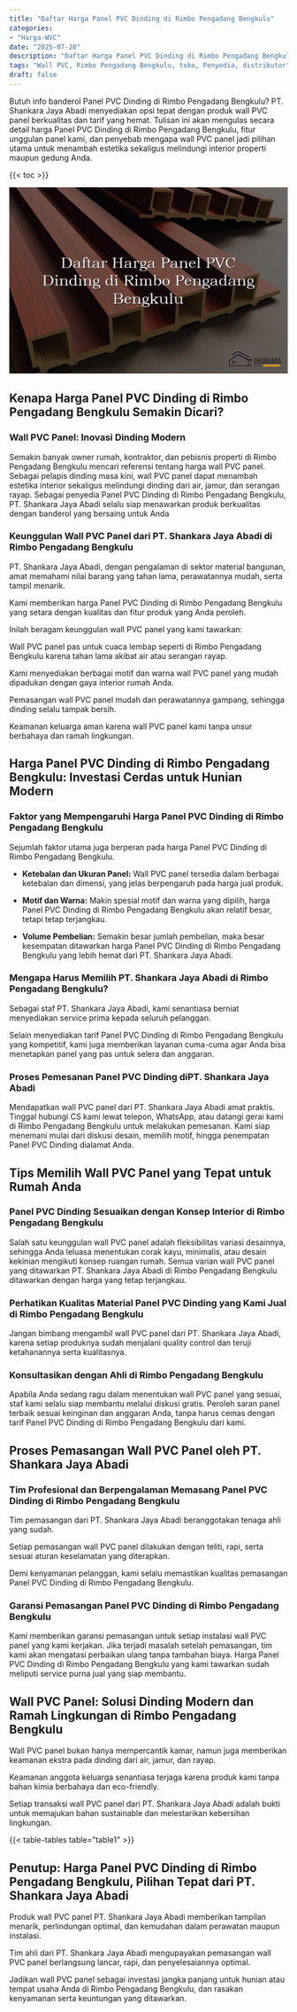 ```yaml
---
title: "Daftar Harga Panel PVC Dinding di Rimbo Pengadang Bengkulu"
categories: 
- "Harga-WVC"
date: "2025-07-28"
description: "Daftar Harga Panel PVC Dinding di Rimbo Pengadang Bengkulu untuk rumah, perkantoran, serta ritel. Panel berkualitas, variasi motif, variasi warna modern, beserta servis instalasi dikerjakan oleh tim berpengalaman serta kepastian resmi!|Layanan distribusi Panel PVC Dinding di Rimbo Pengadang Bengkulu bagi kebutuhan hunian, office, atau toko, dengan panel terbaik dan instalasi oleh tenaga ahli berpengalaman dan kepastian resmi.|Pilihan Panel PVC Dinding di Rimbo Pengadang Bengkulu yang terbukti bagi tempat tinggal, office, serta toko, dengan panel terbaik dan pemasangan ditangani oleh teknisi berpengalaman serta kepastian resmi.|Distribusi Panel PVC Dinding di Rimbo Pengadang Bengkulu bagi hunian, perkantoran, dan gerai, beserta produk terbaik dan instalasi oleh tenaga ahli profesional, dilengkapi beserta kepastian resmi.}"
tags: "Wall PVC, Rimbo Pengadang Bengkulu, toko, Penyedia, distributor"
draft: false
---
```


Butuh info banderol Panel PVC Dinding di Rimbo Pengadang Bengkulu? PT. Shankara Jaya Abadi menyediakan opsi tepat dengan produk wall PVC panel berkualitas dan tarif yang hemat. Tulisan ini akan mengulas secara detail harga Panel PVC Dinding di Rimbo Pengadang Bengkulu, fitur unggulan panel kami, dan penyebab mengapa wall PVC panel jadi pilihan utama untuk menambah estetika sekaligus melindungi interior properti maupun gedung Anda.

{{< toc >}}

![Daftar Harga Panel PVC Dinding di Rimbo Pengadang Bengkulu](/images/Harga-WVC/Daftar-Harga-Panel-PVC-Dinding-di-Rimbo-Pengadang-Bengkulu.png)


## Kenapa Harga Panel PVC Dinding di Rimbo Pengadang Bengkulu Semakin Dicari?

### Wall PVC Panel: Inovasi Dinding Modern

Semakin banyak owner rumah, kontraktor, dan pebisnis properti di Rimbo Pengadang Bengkulu mencari referensi tentang harga wall PVC panel. Sebagai pelapis dinding masa kini, wall PVC panel dapat menambah estetika interior sekaligus melindungi dinding dari air, jamur, dan serangan rayap. Sebagai penyedia Panel PVC Dinding di Rimbo Pengadang Bengkulu, PT. Shankara Jaya Abadi selalu siap menawarkan produk berkualitas dengan banderol yang bersaing untuk Anda

### Keunggulan Wall PVC Panel dari PT. Shankara Jaya Abadi di Rimbo Pengadang Bengkulu

PT. Shankara Jaya Abadi, dengan pengalaman di sektor material bangunan, amat memahami nilai barang yang tahan lama, perawatannya mudah, serta tampil menarik.

Kami memberikan harga Panel PVC Dinding di Rimbo Pengadang Bengkulu yang setara dengan kualitas dan fitur produk yang Anda peroleh.

Inilah beragam keunggulan wall PVC panel yang kami tawarkan:

Wall PVC panel pas untuk cuaca lembap seperti di Rimbo Pengadang Bengkulu karena tahan lama akibat air atau serangan rayap.

Kami menyediakan berbagai motif dan warna wall PVC panel yang mudah dipadukan dengan gaya interior rumah Anda.

Pemasangan wall PVC panel mudah dan perawatannya gampang, sehingga dinding selalu tampak bersih.

Keamanan keluarga aman karena wall PVC panel kami tanpa unsur berbahaya dan ramah lingkungan.

## Harga Panel PVC Dinding di Rimbo Pengadang Bengkulu: Investasi Cerdas untuk Hunian Modern

### Faktor yang Mempengaruhi Harga Panel PVC Dinding di Rimbo Pengadang Bengkulu

Sejumlah faktor utama juga berperan pada harga Panel PVC Dinding di Rimbo Pengadang Bengkulu.

- **Ketebalan dan Ukuran Panel:** Wall PVC panel tersedia dalam berbagai ketebalan dan dimensi, yang jelas berpengaruh pada harga jual produk.

- **Motif dan Warna:** Makin spesial motif dan warna yang dipilih, harga Panel PVC Dinding di Rimbo Pengadang Bengkulu akan relatif besar, tetapi tetap terjangkau.

- **Volume Pembelian:** Semakin besar jumlah pembelian, maka besar kesempatan ditawarkan harga Panel PVC Dinding di Rimbo Pengadang Bengkulu yang lebih hemat dari PT. Shankara Jaya Abadi.

### Mengapa Harus Memilih PT. Shankara Jaya Abadi di Rimbo Pengadang Bengkulu?

Sebagai staf PT. Shankara Jaya Abadi, kami senantiasa berniat menyediakan service prima kepada seluruh pelanggan.

Selain menyediakan tarif Panel PVC Dinding di Rimbo Pengadang Bengkulu yang kompetitif, kami juga memberikan layanan cuma-cuma agar Anda bisa menetapkan panel yang pas untuk selera dan anggaran.

### Proses Pemesanan Panel PVC Dinding diPT. Shankara Jaya Abadi

Mendapatkan wall PVC panel dari PT. Shankara Jaya Abadi amat praktis. Tinggal hubungi CS kami lewat telepon, WhatsApp, atau datangi gerai kami di Rimbo Pengadang Bengkulu untuk melakukan pemesanan. Kami siap menemani mulai dari diskusi desain, memilih motif, hingga penempatan Panel PVC Dinding dialamat Anda.

## Tips Memilih Wall PVC Panel yang Tepat untuk Rumah Anda

### Panel PVC Dinding Sesuaikan dengan Konsep Interior di Rimbo Pengadang Bengkulu

Salah satu keunggulan wall PVC panel adalah fleksibilitas variasi desainnya, sehingga Anda leluasa menentukan corak kayu, minimalis, atau desain kekinian mengikuti konsep ruangan rumah. Semua varian wall PVC panel yang ditawarkan PT. Shankara Jaya Abadi di Rimbo Pengadang Bengkulu ditawarkan dengan harga yang tetap terjangkau.

### Perhatikan Kualitas Material Panel PVC Dinding yang Kami Jual di Rimbo Pengadang Bengkulu

Jangan bimbang mengambil wall PVC panel dari PT. Shankara Jaya Abadi, karena setiap produknya sudah menjalani quality control dan teruji ketahanannya serta kualitasnya.

### Konsultasikan dengan Ahli di Rimbo Pengadang Bengkulu

Apabila Anda sedang ragu dalam menentukan wall PVC panel yang sesuai, staf kami selalu siap membantu melalui diskusi gratis. Peroleh saran panel terbaik sesuai keinginan dan anggaran Anda, tanpa harus cemas dengan tarif Panel PVC Dinding di Rimbo Pengadang Bengkulu dari kami.

## Proses Pemasangan Wall PVC Panel oleh PT. Shankara Jaya Abadi

### Tim Profesional dan Berpengalaman Memasang Panel PVC Dinding di Rimbo Pengadang Bengkulu

Tim pemasangan dari PT. Shankara Jaya Abadi beranggotakan tenaga ahli yang sudah.

Setiap pemasangan wall PVC panel dilakukan dengan teliti, rapi, serta sesuai aturan keselamatan yang diterapkan.

Demi kenyamanan pelanggan, kami selalu memastikan kualitas pemasangan Panel PVC Dinding di Rimbo Pengadang Bengkulu.

### Garansi Pemasangan Panel PVC Dinding di Rimbo Pengadang Bengkulu

Kami memberikan garansi pemasangan untuk setiap instalasi wall PVC panel yang kami kerjakan. Jika terjadi masalah setelah pemasangan, tim kami akan mengatasi perbaikan ulang tanpa tambahan biaya. Harga Panel PVC Dinding di Rimbo Pengadang Bengkulu yang kami tawarkan sudah meliputi service purna jual yang siap membantu.

## Wall PVC Panel: Solusi Dinding Modern dan Ramah Lingkungan di Rimbo Pengadang Bengkulu

Wall PVC panel bukan hanya mempercantik kamar, namun juga memberikan keamanan ekstra pada dinding dari air, jamur, dan rayap.

Keamanan anggota keluarga senantiasa terjaga karena produk kami tanpa bahan kimia berbahaya dan eco-friendly.

Setiap transaksi wall PVC panel dari PT. Shankara Jaya Abadi adalah bukti untuk memajukan bahan sustainable dan melestarikan kebersihan lingkungan.

{{< table-tables table="table1" >}}

## Penutup: Harga Panel PVC Dinding di Rimbo Pengadang Bengkulu, Pilihan Tepat dari PT. Shankara Jaya Abadi

Produk wall PVC panel PT. Shankara Jaya Abadi memberikan tampilan menarik, perlindungan optimal, dan kemudahan dalam perawatan maupun instalasi.

Tim ahli dari PT. Shankara Jaya Abadi mengupayakan pemasangan wall PVC panel berlangsung lancar, rapi, dan penyelesaiannya optimal.

Jadikan wall PVC panel sebagai investasi jangka panjang untuk hunian atau tempat usaha Anda di Rimbo Pengadang Bengkulu, dan rasakan kenyamanan serta keuntungan yang ditawarkan.